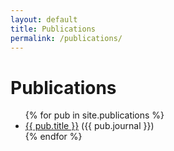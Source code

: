```yaml
---
layout: default
title: Publications
permalink: /publications/
---
```


<h1>Publications</h1>
<ul>
  {% for pub in site.publications %}
    <li><a href="{{ pub.url }}">{{ pub.title }}</a> ({{ pub.journal }})</li>
  {% endfor %}
</ul>
